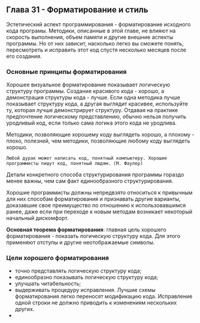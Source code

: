 ## Глава 31 - Форматирование и стиль
Эстетический аспект программирования - форматирование исходного кода програмы. Методики, описанные в этой главе, не влияют на скорость выполнения, объем памяти и другие внешние аспекты программы. Но от них зависит, насколько легко вы сможете понять, пересмотреть и исправить этот код спустя несколько месяцев после его создания.
### Основные принципы форматирования
Хорошее визуальное форматирование показывает логическую структуру программы. Создание красивого кода - хорошо, а демонстрация структуры кода - лучше. Если одна методика лучше показывает структуру кода, а другая выглядит красивее, используйте ту, которая лучше демонстрирует структуру. Отдавая на практике предпочтение логическому представлению, обычно нельзя получить уродливый код, если только сама логика этого кода не уродлива. 

Методики, позволяющие хорошему коду выглядеть хорошо, а плохому - плохо, полезней, чем методики, позволяющие любому коду выглядеть хорошо.

```
Любой дурак может написать код, понятный компьютеру. Хорошие программисты пишут код, понятный людям. (М. Фаулер)
```

Детали конкретного способа структурирования программы гораздо менее важны, чем сам факт единообразного структурирования.

Хорошие программисты должны непредвзято относиться к привычным для них способам форматирования и признавать другие варианты, доказавшие свое преимущество по отношению к использовавшимся ранее, даже если при переходе к новым методам возникает некоторый начальный дискомфорт.

**Основная теорема форматирования**: главная цель хорошего форматирования - показать логическую структуру кода. Для этого применяют отступы и другие неотображаемые символы.

### Цели хорошего форматирования
- точно представлять логическую структуру кода;
- единообразно показывать логическую структуру кода;
- улучшать читабельность;
- выдерживать процедуру исправления. Лучшие схемы форматирования легко переносят модификацию кода. Исправление одной строки не должно приводить к изменениям нескольких других.
- 